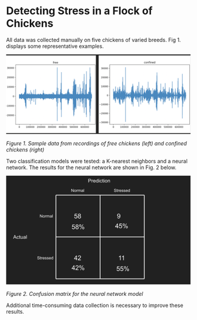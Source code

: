 # Detecting Stress in a Flock of Chickens

All data was collected manually on five chickens of varied breeds. Fig 1. displays some representative examples.

<img src="images/image1.png" alt="alt_text" title="image_tooltip" width="500" />

_Figure 1. Sample data from recordings of free chickens (left) and confined chickens (right)_

Two classification models were tested: a K-nearest neighbors and a neural network. The results for the neural network are shown in Fig. 2 below. 

<img src="images/image2.png" alt="alt_text" title="image_tooltip" width="500" />

_Figure 2. Confusion matrix for the neural network model_

Additional time-consuming data collection is necessary to improve these results.
